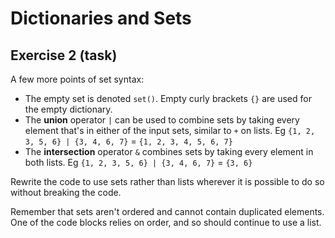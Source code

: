 # Dictionaries and Sets

## Exercise 2 (task)

A few more points of set syntax:
- The empty set is denoted `set()`. Empty curly brackets `{}` are used for the empty dictionary.
- The **union** operator `|` can be used to combine sets by taking every element that's in either of the input sets,
  similar to `+` on lists. Eg `{1, 2, 3, 5, 6} | {3, 4, 6, 7}` = `{1, 2, 3, 4, 5, 6, 7}`
- The **intersection** operator `&` combines sets by taking every element in both lists.
  Eg `{1, 2, 3, 5, 6} | {3, 4, 6, 7}` = `{3, 6}`

Rewrite the code to use sets rather than lists wherever it is possible to do so without breaking the code.

Remember that sets aren't ordered and cannot contain duplicated elements. One of the code blocks relies on order, and so
should continue to use a list.
